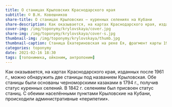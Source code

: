 ```yaml
---
title: О станицах Крыловских Краснодарского края
subtitle: © В.Н. Ковешников
share-title: О станицах Крыловских — куренных селениях на Кубани
share-description: Как оказывается, на картах Краснодарского края, изданных после 1961 г., можно обнаружить две станицы под названием Крыловская.
cover-img: /img/toponymy/krylovskaya/cover.jpg
share-img: /img/toponymy/krylovskaya/cover-s.jpg
thumbnail-img: /img/toponymy/krylovskaya/thumb.jpg
thumbnail-caption: Станица Екатериновская на реке Ея, фрагмент карты 1941 г.
categories: toponymy
date: 2021-02-16 18:30
tags: [топонимика, ойконим, антропоним]
---
```

Как оказывается, на картах Краснодарского края, изданных после 1961 г., можно обнаружить две станицы под названием Крыловская. Обе станицы были основаны черноморскими казаками в 1794 г., получив статус куренных селений. В 1842 г. селениям был присвоен статус станиц. С обеими населёнными пунктами Крыловские на Кубани, происходили административные «перипетии». 
